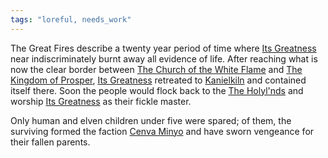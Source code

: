 ```yaml
---
tags: "loreful, needs_work"
---
```


The Great Fires describe a twenty year period of time where [Its Greatness](..\..\..\..\..\..\..\Game%20Notes\NPCs\ala%20Alaturmen\Absolute%20Power\Alaturmian%20God%20NPCs\Its%20Greatness.md) near indiscriminately burnt away all evidence of life. After reaching what is now the clear border between [The Church of the White Flame](..\The%20Church%20of%20the%20White%20Flame.md) and [The Kingdom of Prosper](..\..\The%20Kingdom%20of%20Prosper\The%20Kingdom%20of%20Prosper.md), [Its Greatness](..\..\..\..\..\..\..\Game%20Notes\NPCs\ala%20Alaturmen\Absolute%20Power\Alaturmian%20God%20NPCs\Its%20Greatness.md) retreated to [Kanielkiln](..\..\..\..\Places\Northwestern%20Central\Smaller%20than%20a%20feature\The%20Holy%20City%20of%20Kanielkiln.md) and contained itself there. Soon the people would flock back to the [The Holyl'nds](..\..\..\..\Places\Northwestern%20Central\The%20Holyl'nds.md) and worship [Its Greatness](..\..\..\..\..\..\..\Game%20Notes\NPCs\ala%20Alaturmen\Absolute%20Power\Alaturmian%20God%20NPCs\Its%20Greatness.md) as their fickle master.

Only human and elven children under five were spared; of them, the surviving formed the faction [Cenva Minyo](..\..\..\Non-Nation%20Entities\Cenva%20Minyo.md) and have sworn vengeance for their fallen parents.
